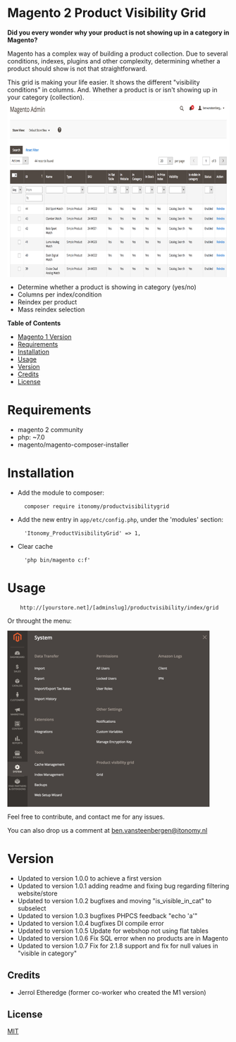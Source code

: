 # Magento 2 Product Visibility Grid

**Did you every wonder why your product is not showing up in a category in Magento?**

Magento has a complex way of building a product collection. Due to several conditions, indexes, plugins and other complexity, determining whether a product should show is not that straightforward. 

This grid is making your life easier. It shows the different "visibility conditions" in columns. And. Whether a product is or isn't showing up in your category (collection).
<img align="center" src="./docs/img/grid.png" height="400">

* Determine whether a product is showing in category (yes/no)
* Columns per index/condition
* Reindex per product
* Mass reindex selection

<strong>Table of Contents</strong>
* [Magento 1 Version](https://github.com/Itonomy/magento1-product-visibillitygrid)
* [Requirements](#requirements)
* [Installation](#installation)
* [Usage](#️usage)
* [Version](#️version)
* [Credits](#️credits)
* [License](https://github.com/Itonomy/magento2-product-visibillitygrid/blob/master/LICENSE.txt)

# Requirements

- magento 2 community
- php: ~7.0
- magento/magento-composer-installer

# Installation

- Add the module to composer:

        composer require itonomy/productvisibilitygrid

- Add the new entry in `app/etc/config.php`, under the 'modules' section:

        'Itonomy_ProductVisibilityGrid' => 1,

- Clear cache
       
        'php bin/magento c:f'

# Usage

        http://[yourstore.net]/[adminslug]/productvisibility/index/grid
        
Or throught the menu:

<img align="center" src="./docs/img/menu.png" height="400">

Feel free to contribute, and contact me for any issues.

You can also drop us a comment at ben.vansteenbergen@itonomy.nl

# Version

- Updated to version 1.0.0 to achieve a first version
- Updated to version 1.0.1 adding readme and fixing bug regarding filtering website/store 
- Updated to version 1.0.2 bugfixes and moving "is_visible_in_cat" to subselect
- Updated to version 1.0.3 bugfixes PHPCS feedback "echo 'a'"
- Updated to version 1.0.4 bugfixes DI compile error
- Updated to version 1.0.5 Update for webshop not using flat tables
- Updated to version 1.0.6 Fix SQL error when no products are in Magento
- Updated to version 1.0.7 Fix for 2.1.8 support and fix for null values in "visible in category"

## Credits

* Jerrol Etheredge (former co-worker who created the M1 version)

## License

[MIT](http://webpro.mit-license.org/)
